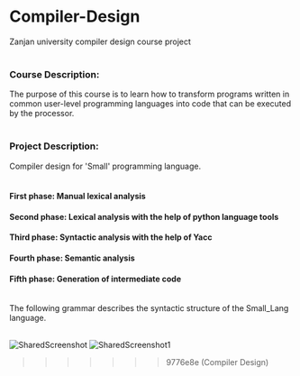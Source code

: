 # Compiler-Design
Zanjan university compiler design course project<br>
<br>
### Course Description:<br>
The purpose of this course is to learn how to transform programs written in common user-level programming languages into code that can be executed by the processor.<br>
<br>
### Project Description:<br>
Compiler design for 'Small' programming language.<br>
<br>
#### First phase: Manual lexical analysis<br>
#### Second phase: Lexical analysis with the help of python language tools<br>
#### Third phase: Syntactic analysis with the help of Yacc<br>
#### Fourth phase: Semantic analysis<br>
#### Fifth phase: Generation of intermediate code<br>
<br>
The following grammar describes the syntactic structure of the Small_Lang language.<br>
<br>

![SharedScreenshot](https://github.com/pooriaazizi-ce/Compiler-Design/assets/99240766/84e5bf62-bdb4-4120-8ff3-896f754f1eb7)
![SharedScreenshot1](https://github.com/pooriaazizi-ce/Compiler-Design/assets/99240766/3246b0aa-7e38-4ae2-b0e3-5caef8f8cad9)

>>>>>>> 9776e8e (Compiler Design)
